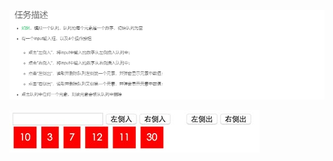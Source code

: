 ![Aaron Swartz](https://github.com/LiwenYe/BaiduIfe_JavaScript/raw/master/task4/task.png)

![Aaron Swartz](https://github.com/LiwenYe/BaiduIfe_JavaScript/raw/master/task4/task_2_18_1.jpg)

